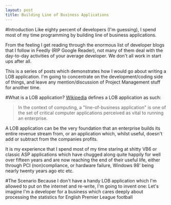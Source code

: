 ```yaml
---
layout: post
title: Building Line of Business Applications
---
```

#Introduction
Like eighty percent of developers (I'm guessing), I spend most of my time programming by building line of business applications. 

From the feeling I get reading through the enormous list of developer blogs that I follow in Feedly (RIP Google Reader), not many of them deal with the day-to-day activities of your average developer. We don't all work in start ups after all.

This is a series of posts which demonstrates how I would go about writing a LOB application. I'm going to concentrate on the development/coding side of things, and leave any mention/discussion of Project Management stuff for another time.

#What is a LOB application?
[Wikipedia](https://en.wikipedia.org/wiki/Line_of_business#Computer_applications) defines a LOB application as such:

>In the context of computing, a "line-of-business application" is one of the set of critical computer applications perceived as vital to running an enterprise.

A LOB application can be the very foundation that an enterprise builds its entire revenue stream from, or an application which, whilst useful, doesn't add or subtract from the companies profits.

It is my experience that I spend most of my time staring at shitty VB6 or classic ASP applications which have chugged along quite happily for well over fifteen years and are now reaching the end of their useful life, either through PCI (non)compliance, or hardware failure, Windows 98' being nearly twenty years ago etc etc.

#The Scenario
Because I don't have a handy LOB application which I'm allowed to put on the internet and re-write, I'm going to invent one: Let's imagine I'm a developer for a business which cares deeply about processing the statistics for English Premier League football
